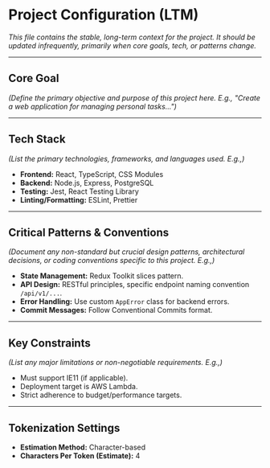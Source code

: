 # Project Configuration (LTM)

*This file contains the stable, long-term context for the project.*
*It should be updated infrequently, primarily when core goals, tech, or patterns change.*

---

## Core Goal

*(Define the primary objective and purpose of this project here. E.g., "Create a web application for managing personal tasks...")*

---

## Tech Stack

*(List the primary technologies, frameworks, and languages used. E.g.,)*
*   **Frontend:** React, TypeScript, CSS Modules
*   **Backend:** Node.js, Express, PostgreSQL
*   **Testing:** Jest, React Testing Library
*   **Linting/Formatting:** ESLint, Prettier

---

## Critical Patterns & Conventions

*(Document any non-standard but crucial design patterns, architectural decisions, or coding conventions specific to this project. E.g.,)*
*   **State Management:** Redux Toolkit slices pattern.
*   **API Design:** RESTful principles, specific endpoint naming convention `/api/v1/...`.
*   **Error Handling:** Use custom `AppError` class for backend errors.
*   **Commit Messages:** Follow Conventional Commits format.

---

## Key Constraints

*(List any major limitations or non-negotiable requirements. E.g.,)*
*   Must support IE11 (if applicable).
*   Deployment target is AWS Lambda.
*   Strict adherence to budget/performance targets.

---

## Tokenization Settings

*   **Estimation Method:** Character-based
*   **Characters Per Token (Estimate):** 4
